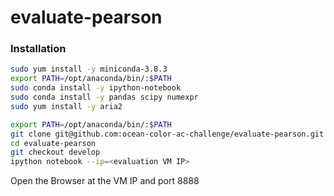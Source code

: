 # evaluate-pearson

### Installation

```bash
sudo yum install -y miniconda-3.8.3
export PATH=/opt/anaconda/bin/:$PATH
sudo conda install -y ipython-notebook
sudo conda install -y pandas scipy numexpr
sudo yum install -y aria2
```

```bash
export PATH=/opt/anaconda/bin/:$PATH
git clone git@github.com:ocean-color-ac-challenge/evaluate-pearson.git
cd evaluate-pearson 
git checkout develop
ipython notebook --ip=<evaluation VM IP>
```

Open the Browser at the VM IP and port 8888


